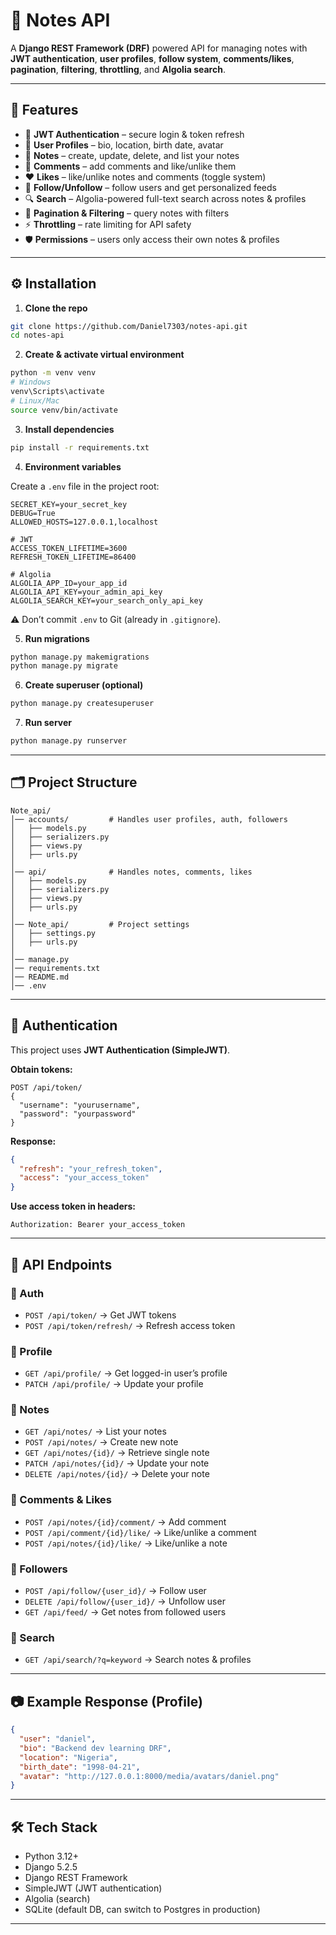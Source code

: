 # 📝 Notes API

A **Django REST Framework (DRF)** powered API for managing notes with **JWT authentication**, **user profiles**, **follow system**, **comments/likes**, **pagination**, **filtering**, **throttling**, and **Algolia search**.

---

## 🚀 Features

- 🔑 **JWT Authentication** – secure login & token refresh
- 👤 **User Profiles** – bio, location, birth date, avatar
- 📝 **Notes** – create, update, delete, and list your notes
- 💬 **Comments** – add comments and like/unlike them
- ❤️ **Likes** – like/unlike notes and comments (toggle system)
- 🔗 **Follow/Unfollow** – follow users and get personalized feeds
- 🔍 **Search** – Algolia-powered full-text search across notes & profiles
- 📄 **Pagination & Filtering** – query notes with filters
- ⚡ **Throttling** – rate limiting for API safety
- 🛡 **Permissions** – users only access their own notes & profiles

---

## ⚙️ Installation

1. **Clone the repo**

```bash
git clone https://github.com/Daniel7303/notes-api.git
cd notes-api
```

2. **Create & activate virtual environment**

```bash
python -m venv venv
# Windows
venv\Scripts\activate
# Linux/Mac
source venv/bin/activate
```

3. **Install dependencies**

```bash
pip install -r requirements.txt
```

4. **Environment variables**

Create a `.env` file in the project root:

```env
SECRET_KEY=your_secret_key
DEBUG=True
ALLOWED_HOSTS=127.0.0.1,localhost

# JWT
ACCESS_TOKEN_LIFETIME=3600
REFRESH_TOKEN_LIFETIME=86400

# Algolia
ALGOLIA_APP_ID=your_app_id
ALGOLIA_API_KEY=your_admin_api_key
ALGOLIA_SEARCH_KEY=your_search_only_api_key
```

⚠️ Don’t commit `.env` to Git (already in `.gitignore`).

5. **Run migrations**

```bash
python manage.py makemigrations
python manage.py migrate
```

6. **Create superuser (optional)**

```bash
python manage.py createsuperuser
```

7. **Run server**

```bash
python manage.py runserver
```

---

## 🗂 Project Structure

```
Note_api/
│── accounts/         # Handles user profiles, auth, followers
│   ├── models.py
│   ├── serializers.py
│   ├── views.py
│   ├── urls.py
│
│── api/              # Handles notes, comments, likes
│   ├── models.py
│   ├── serializers.py
│   ├── views.py
│   ├── urls.py
│
│── Note_api/         # Project settings
│   ├── settings.py
│   ├── urls.py
│
│── manage.py
│── requirements.txt
│── README.md
│── .env
```

---

## 🔑 Authentication

This project uses **JWT Authentication (SimpleJWT)**.

**Obtain tokens:**

```http
POST /api/token/
{
  "username": "yourusername",
  "password": "yourpassword"
}
```

**Response:**

```json
{
  "refresh": "your_refresh_token",
  "access": "your_access_token"
}
```

**Use access token in headers:**

```
Authorization: Bearer your_access_token
```

---

## 📌 API Endpoints

### 🔹 Auth

- `POST /api/token/` → Get JWT tokens
- `POST /api/token/refresh/` → Refresh access token

### 🔹 Profile

- `GET /api/profile/` → Get logged-in user’s profile
- `PATCH /api/profile/` → Update your profile

### 🔹 Notes

- `GET /api/notes/` → List your notes
- `POST /api/notes/` → Create new note
- `GET /api/notes/{id}/` → Retrieve single note
- `PATCH /api/notes/{id}/` → Update your note
- `DELETE /api/notes/{id}/` → Delete your note

### 🔹 Comments & Likes

- `POST /api/notes/{id}/comment/` → Add comment
- `POST /api/comment/{id}/like/` → Like/unlike a comment
- `POST /api/notes/{id}/like/` → Like/unlike a note

### 🔹 Followers

- `POST /api/follow/{user_id}/` → Follow user
- `DELETE /api/follow/{user_id}/` → Unfollow user
- `GET /api/feed/` → Get notes from followed users

### 🔹 Search

- `GET /api/search/?q=keyword` → Search notes & profiles

---

## 📷 Example Response (Profile)

```json
{
  "user": "daniel",
  "bio": "Backend dev learning DRF",
  "location": "Nigeria",
  "birth_date": "1998-04-21",
  "avatar": "http://127.0.0.1:8000/media/avatars/daniel.png"
}
```

---

## 🛠 Tech Stack

- Python 3.12+
- Django 5.2.5
- Django REST Framework
- SimpleJWT (JWT authentication)
- Algolia (search)
- SQLite (default DB, can switch to Postgres in production)

---
